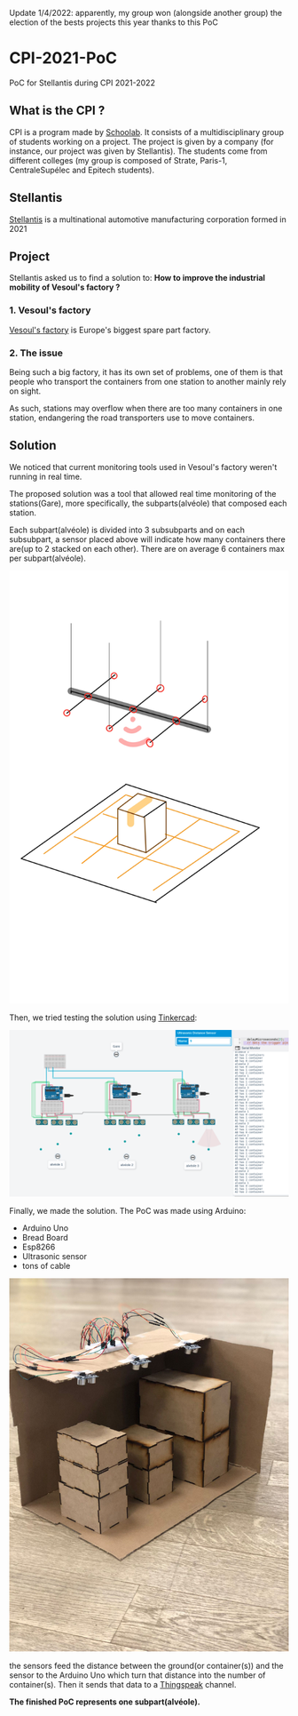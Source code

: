 Update 1/4/2022: apparently, my group won (alongside another group) the election of the bests projects this year thanks to this PoC
# CPI-2021-PoC
PoC for Stellantis during CPI 2021-2022

## What is the CPI ?

CPI is a program made by [Schoolab](https://theschoolab.com/old/cpi-creation-of-an-innovative-project/).
It consists of a multidisciplinary group of students working on a project.
The project is given by a company (for instance, our project was given by Stellantis).
The students come from different colleges (my group is composed of Strate, Paris-1, CentraleSupélec and Epitech students).

## Stellantis

[Stellantis](https://en.wikipedia.org/wiki/Stellantis) is a multinational automotive manufacturing corporation formed in 2021

## Project

Stellantis asked us to find a solution to: **How to improve the industrial mobility of Vesoul's factory ?**

### 1. Vesoul's factory

[Vesoul's factory](https://fr.wikipedia.org/wiki/Usine_Stellantis_de_Vesoul) is Europe's biggest spare part factory.

### 2. The issue

Being such a big factory, it has its own set of problems, one of them is that people who transport the containers from one station to another mainly rely on sight.

As such, stations may overflow when there are too many containers in one station, endangering the road transporters use to move containers.

## Solution

We noticed that current monitoring tools used in Vesoul's factory weren't running in real time.

The proposed solution was a tool that allowed real time monitoring of the stations(Gare), more specifically, the subparts(alvéole) that composed each station.

Each subpart(alvéole) is divided into 3 subsubparts and on each subsubpart, a sensor placed above will indicate how many containers there are(up to 2 stacked on each other). There are on average 6 containers max per subpart(alvéole).

![early design of the PoC](./.github/early_design.jpg)

Then, we tried testing the solution using [Tinkercad](https://www.tinkercad.com/):

![simulation of the PoC](./.github/simulation.png)

Finally, we made the solution.
The PoC was made using Arduino:
- Arduino Uno
- Bread Board
- Esp8266
- Ultrasonic sensor
- tons of cable

![PoC](./.github/finished_poc.jpg)

the sensors feed the distance between the ground(or container(s)) and the sensor to the Arduino Uno which turn that distance into the number of container(s). Then it sends that data to a [Thingspeak](https://thingspeak.com/) channel.

**The finished PoC represents one subpart(alvéole).**